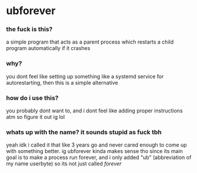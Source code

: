 # ubforever

### the fuck is this?
a simple program that acts as a parent process which restarts a child program automatically if it crashes

### why?
you dont feel like setting up something like a systemd service for autorestarting, then this is a simple alternative

### how do i use this?
you probably dont want to, and i dont feel like adding proper instructions atm so figure it out ig lol

### whats up with the name? it sounds stupid as fuck tbh
yeah idk i called it that like 3 years go and never cared enough to come up with something better. ig ubforever kinda makes sense tho since its main goal is to make a process run forever, and i only added "ub" (abbreviation of my name userbyte) so its not just called *forever*